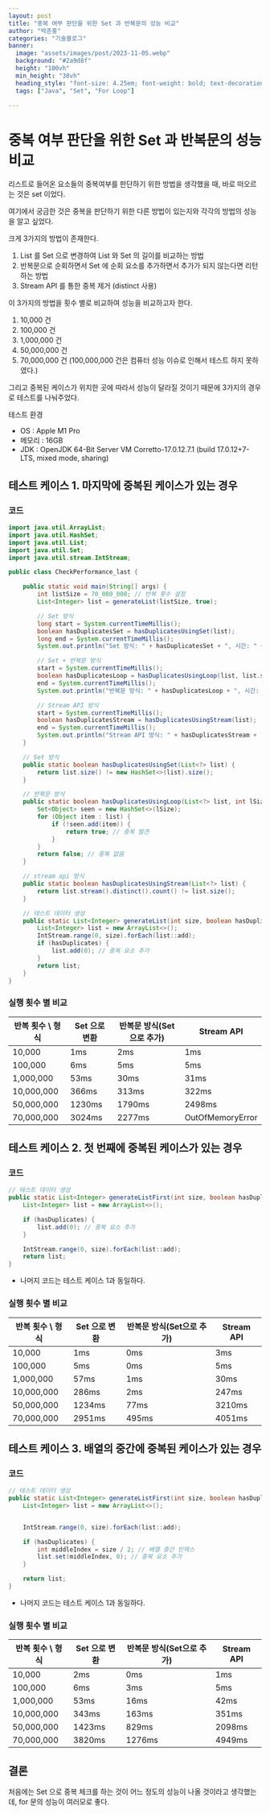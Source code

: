 ```yaml
---
layout: post  
title: "중복 여부 판단을 위한 Set 과 반복문의 성능 비교"
author: "박준홍"
categories: "기술블로그"
banner:
  image: "assets/images/post/2023-11-05.webp"
  background: "#2a9d8f"
  height: "100vh"
  min_height: "38vh"
  heading_style: "font-size: 4.25em; font-weight: bold; text-decoration: underline"
  tags: ["Java", "Set", "For Loop"]

---
```



# 중복 여부 판단을 위한 Set 과 반복문의 성능 비교

리스트로 들어온 요소들의 중복여부를 판단하기 위한 방법을 생각했을 때, 바로 떠오르는 것은 set 이었다.

여기에서 궁금한 것은 중복을 판단하기 위한 다른 방법이 있는지와 각각의 방법의 성능을 알고 싶었다.

크게 3가지의 방법이 존재한다.

1. List 를 Set 으로 변경하여 List 와 Set 의 길이를 비교하는 방법
2. 반복문으로 순회하면서 Set 에 순회 요소를 추가하면서 추가가 되지 않는다면 리턴하는 방법
3. Stream API 를 통한 중복 제거 (distinct 사용)

이 3가지의 방법을 횟수 별로 비교하여 성능을 비교하고자 한다.

1. 10,000 건
2. 100,000 건
3. 1,000,000 건
4. 50,000,000 건
5. 70,000,000 건 (100,000,000 건은 컴퓨터 성능 이슈로 인해서  테스트 하지 못하였다.)

그리고 중복된 케이스가 위치한 곳에 따라서 성능이 달라질 것이기 때문에 3가지의 경우로 테스트를 나눠주었다.



테스트 환경

- OS : Apple M1 Pro
- 메모리 : 16GB
- JDK : OpenJDK 64-Bit Server VM Corretto-17.0.12.7.1 (build 17.0.12+7-LTS, mixed mode, sharing)



## 테스트 케이스 1. 마지막에 중복된 케이스가 있는 경우

### 코드

```java
import java.util.ArrayList;
import java.util.HashSet;
import java.util.List;
import java.util.Set;
import java.util.stream.IntStream;

public class CheckPerformance_last {

    public static void main(String[] args) {
        int listSize = 70_000_000; // 반복 횟수 설정
        List<Integer> list = generateList(listSize, true);

        // Set 방식
        long start = System.currentTimeMillis();
        boolean hasDuplicatesSet = hasDuplicatesUsingSet(list);
        long end = System.currentTimeMillis();
        System.out.println("Set 방식: " + hasDuplicatesSet + ", 시간: " + (end - start) + "ms");

        // Set + 반복문 방식
        start = System.currentTimeMillis();
        boolean hasDuplicatesLoop = hasDuplicatesUsingLoop(list, list.size());
        end = System.currentTimeMillis();
        System.out.println("반복문 방식: " + hasDuplicatesLoop + ", 시간: " + (end - start) + "ms");

        // Stream API 방식
        start = System.currentTimeMillis();
        boolean hasDuplicatesStream = hasDuplicatesUsingStream(list);
        end = System.currentTimeMillis();
        System.out.println("Stream API 방식: " + hasDuplicatesStream + ", 시간: " + (end - start) + "ms");
    }

    // Set 방식
    public static boolean hasDuplicatesUsingSet(List<?> list) {
        return list.size() != new HashSet<>(list).size();
    }

    // 반복문 방식
    public static boolean hasDuplicatesUsingLoop(List<?> list, int lSize) {
        Set<Object> seen = new HashSet<>(lSize);
        for (Object item : list) {
            if (!seen.add(item)) {
                return true; // 중복 발견
            }
        }
        return false; // 중복 없음
    }

    // stream api 방식
    public static boolean hasDuplicatesUsingStream(List<?> list) {
        return list.stream().distinct().count() != list.size();
    }

    // 테스트 데이터 생성
    public static List<Integer> generateList(int size, boolean hasDuplicates) {
        List<Integer> list = new ArrayList<>();
        IntStream.range(0, size).forEach(list::add);
        if (hasDuplicates) {
            list.add(0); // 중복 요소 추가
        }
        return list;
    }
}

```

### 실행 횟수 별 비교

| 반복 횟수 \ 형식 | Set 으로 변환 | 반복문 방식(Set으로 추가) | Stream API       |
| ---------------- | ------------- | ------------------------- | ---------------- |
| 10,000           | 1ms           | 2ms                       | 1ms              |
| 100,000          | 6ms           | 5ms                       | 5ms              |
| 1,000,000        | 53ms          | 30ms                      | 31ms             |
| 10,000,000       | 366ms         | 313ms                     | 322ms            |
| 50,000,000       | 1230ms        | 1790ms                    | 2498ms           |
| 70,000,000       | 3024ms        | 2277ms                    | OutOfMemoryError |



## 테스트 케이스 2. 첫 번째에 중복된 케이스가 있는 경우

### 코드

```java
// 테스트 데이터 생성
public static List<Integer> generateListFirst(int size, boolean hasDuplicates) {
    List<Integer> list = new ArrayList<>();

    if (hasDuplicates) {
        list.add(0); // 중복 요소 추가
    }

    IntStream.range(0, size).forEach(list::add);
    return list;
}
```

- 나머지 코드는 테스트 케이스 1과 동일하다.



### 실행 횟수 별 비교

| 반복 횟수 \ 형식 | Set 으로 변환 | 반복문 방식(Set으로 추가) | Stream API |
| ---------------- | ------------- | ------------------------- | ---------- |
| 10,000           | 1ms           | 0ms                       | 3ms        |
| 100,000          | 5ms           | 0ms                       | 5ms        |
| 1,000,000        | 57ms          | 1ms                       | 30ms       |
| 10,000,000       | 286ms         | 2ms                       | 247ms      |
| 50,000,000       | 1234ms        | 77ms                      | 3210ms     |
| 70,000,000       | 2951ms        | 495ms                     | 4051ms     |



## 테스트 케이스 3. 배열의 중간에 중복된 케이스가 있는 경우

### 코드

```java
// 테스트 데이터 생성
public static List<Integer> generateListFirst(int size, boolean hasDuplicates) {
    List<Integer> list = new ArrayList<>();


    IntStream.range(0, size).forEach(list::add);

    if (hasDuplicates) {
        int middleIndex = size / 2; // 배열 중간 인덱스
        list.set(middleIndex, 0); // 중복 요소 추가
    }

    return list;
}
```

- 나머지 코드는 테스트 케이스 1과 동일하다.



### 실행 횟수 별 비교

| 반복 횟수 \ 형식 | Set 으로 변환 | 반복문 방식(Set으로 추가) | Stream API |
| ---------------- | ------------- | ------------------------- | ---------- |
| 10,000           | 2ms           | 0ms                       | 1ms        |
| 100,000          | 6ms           | 3ms                       | 5ms        |
| 1,000,000        | 53ms          | 16ms                      | 42ms       |
| 10,000,000       | 343ms         | 163ms                     | 351ms      |
| 50,000,000       | 1423ms        | 829ms                     | 2098ms     |
| 70,000,000       | 3820ms        | 1276ms                    | 4949ms     |



## 결론

처음에는 Set 으로 중복 체크를 하는 것이 어느 정도의 성능이 나올 것이라고 생각했는데, for 문의 성능이 여러모로 좋다.

